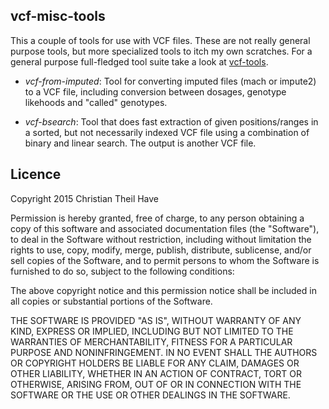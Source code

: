 ## vcf-misc-tools

This a couple of tools for use with VCF files. These are not really general purpose tools, 
but more specialized tools to itch my own scratches. For a general purpose full-fledged tool suite take a look at 
[vcf-tools](https://github.com/vcftools/vcftools).

* _vcf-from-imputed_: Tool for converting imputed files (mach or impute2) to a VCF file, including conversion between dosages, genotype likehoods and "called" genotypes. 

* _vcf-bsearch_: Tool that does fast extraction of given positions/ranges in a sorted, but not necessarily indexed VCF file using a combination of binary and linear search. The output is another VCF file.

## Licence
Copyright 2015 Christian Theil Have

Permission is hereby granted, free of charge, to any person obtaining a copy
of this software and associated documentation files (the "Software"), to deal
in the Software without restriction, including without limitation the rights
to use, copy, modify, merge, publish, distribute, sublicense, and/or sell
copies of the Software, and to permit persons to whom the Software is
furnished to do so, subject to the following conditions:

The above copyright notice and this permission notice shall be included in
all copies or substantial portions of the Software.

THE SOFTWARE IS PROVIDED "AS IS", WITHOUT WARRANTY OF ANY KIND, EXPRESS OR IMPLIED, 
INCLUDING BUT NOT LIMITED TO THE WARRANTIES OF MERCHANTABILITY, FITNESS FOR A 
PARTICULAR PURPOSE AND NONINFRINGEMENT. IN NO EVENT SHALL THE AUTHORS OR COPYRIGHT 
HOLDERS BE LIABLE FOR ANY CLAIM, DAMAGES OR OTHER LIABILITY, WHETHER IN AN ACTION OF 
CONTRACT, TORT OR OTHERWISE, ARISING FROM, OUT OF OR IN CONNECTION WITH THE SOFTWARE 
OR THE USE OR OTHER DEALINGS IN THE SOFTWARE.

